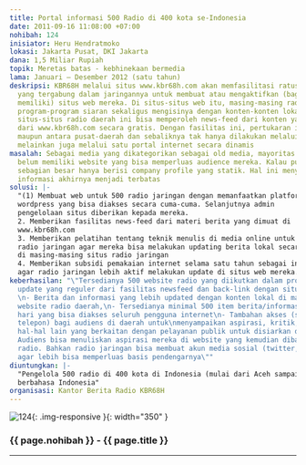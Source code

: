 ```yaml
---
title: Portal informasi 500 Radio di 400 kota se-Indonesia
date: 2011-09-16 11:08:00 +07:00
nohibah: 124
inisiator: Heru Hendratmoko
lokasi: Jakarta Pusat, DKI Jakarta
dana: 1,5 Miliar Rupiah
topik: Meretas batas - kebhinekaan bermedia
lama: Januari – Desember 2012 (satu tahun)
deskripsi: KBR68H melalui situs www.kbr68h.com akan memfasilitasi ratusan radio daerah
  yang tergabung dalam jaringannya untuk membuat atau mengaktifkan (bagi yang sudah
  memiliki) situs web mereka. Di situs-situs web itu, masing-masing radio bisa meng-update
  program-program siaran sekaligus mengisinya dengan konten-konten lokal. Selain itu,
  situs-situs radio daerah ini bisa memperoleh news-feed dari konten yang tersedia
  dari www.kbr68h.com secara gratis. Dengan fasilitas ini, pertukaran informasi antardaerah
  maupun antara pusat-daerah dan sebaliknya tak hanya dilakukan melalui siaran radio,
  melainkan juga melalui satu portal internet secara dinamis
masalah: Sebagai media yang dikategorikan sebagai old media, mayoritas radio di daerah
  belum memiliki website yang bisa memperluas audience mereka. Kalau pun sudah punya,
  sebagian besar hanya berisi company profile yang statik. Hal ini menyebabkan pertukaran
  informasi akhirnya menjadi terbatas
solusi: |-
  "(1) Membuat web untuk 500 radio jaringan dengan memanfaatkan platform
  wordpress yang bisa diakses secara cuma-cuma. Selanjutnya admin
  pengelolaan situs diberikan kepada mereka.
  2. Memberikan fasilitas news-feed dari materi berita yang dimuat di
  www.kbr68h.com
  3. Memberikan pelatihan tentang teknik menulis di media online untuk seluruh
  radio jaringan agar mereka bisa melakukan updating berita lokal secara reguler
  di masing-masing situs radio jaringan
  4. Memberikan subsidi pemakaian internet selama satu tahun sebagai insentif
  agar radio jaringan lebih aktif melakukan update di situs web mereka."
keberhasilan: "\"Tersedianya 500 website radio yang diikutkan dalam program ini dengan
  update yang reguler dari fasilitas newsfeed dan back-link dengan situs www.kbr68h.com,
  \n- Berita dan informasi yang lebih updated dengan konten lokal di masingmasing
  website radio daerah,\n- Tersedianya minimal 500 item berita/informasi lokal per
  hari yang bisa diakses seluruh pengguna internet\n- Tambahan akses (selain sms,
  telepon) bagi audiens di daerah untuk\nmenyampaikan aspirasi, kritik, keluhan dan
  hal-hal lain yang berkaitan dengan pelayanan publik untuk disiarkan di radio masing-masing.
  Audiens bisa menuliskan aspirasi mereka di website yang kemudian dibacakan masing-masing
  radio. Bahkan radio jaringan bisa membuat akun media sosial (twitter, facebook)
  agar lebih bisa memperluas basis pendengarnya\""
diuntungkan: |-
  "Pengelola 500 radio di 400 kota di Indonesia (mulai dari Aceh sampai Papua), publik pendengar radio di 400 kota, pengguna internet, baik di dalam negeri maupun luar negeri yang
  berbahasa Indonesia"
organisasi: Kantor Berita Radio KBR68H
---
```


![124](/static/img/hibahcmb/124.png){: .img-responsive }{: width="350" }

### {{ page.nohibah }} - {{ page.title }}

---

